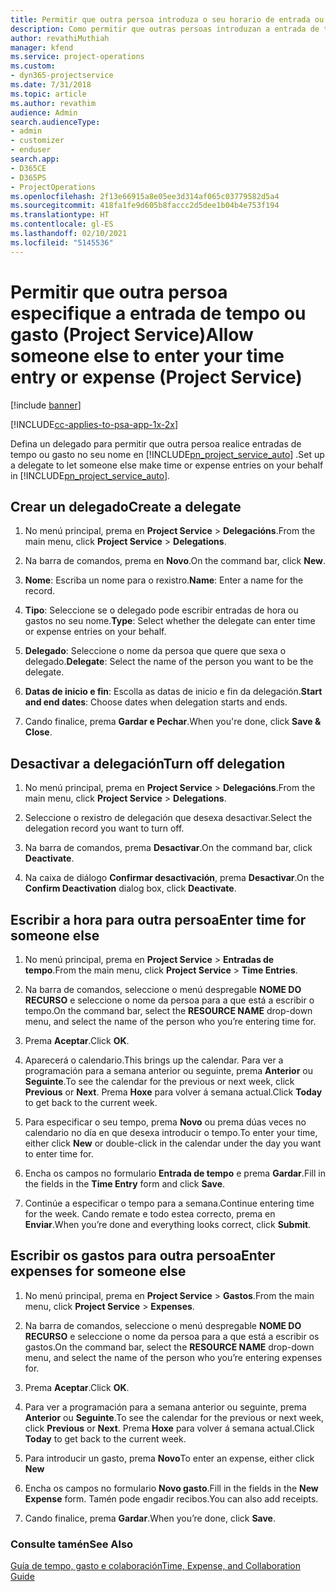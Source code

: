 ```yaml
---
title: Permitir que outra persoa introduza o seu horario de entrada ou gastos
description: Como permitir que outras persoas introduzan a entrada de tempo ou gasto en Project Service
author: revathiMuthiah
manager: kfend
ms.service: project-operations
ms.custom:
- dyn365-projectservice
ms.date: 7/31/2018
ms.topic: article
ms.author: revathim
audience: Admin
search.audienceType:
- admin
- customizer
- enduser
search.app:
- D365CE
- D365PS
- ProjectOperations
ms.openlocfilehash: 2f13e66915a8e05ee3d314af065c03779582d5a4
ms.sourcegitcommit: 418fa1fe9d605b8faccc2d5dee1b04b4e753f194
ms.translationtype: HT
ms.contentlocale: gl-ES
ms.lasthandoff: 02/10/2021
ms.locfileid: "5145536"
---
```

# <a name="allow-someone-else-to-enter-your-time-entry-or-expense-project-service"></a><span data-ttu-id="04012-103">Permitir que outra persoa especifique a entrada de tempo ou gasto (Project Service)</span><span class="sxs-lookup"><span data-stu-id="04012-103">Allow someone else to enter your time entry or expense (Project Service)</span></span>

[!include [banner](../includes/psa-now-project-operations.md)]

[!INCLUDE[cc-applies-to-psa-app-1x-2x](../includes/cc-applies-to-psa-app-1x-2x.md)]

<span data-ttu-id="04012-104">Defina un delegado para permitir que outra persoa realice entradas de tempo ou gasto no seu nome en [!INCLUDE[pn_project_service_auto](../includes/pn-project-service-auto.md)] .</span><span class="sxs-lookup"><span data-stu-id="04012-104">Set up a delegate to let someone else make time or expense entries on your behalf in [!INCLUDE[pn_project_service_auto](../includes/pn-project-service-auto.md)].</span></span>  
  
## <a name="create-a-delegate"></a><span data-ttu-id="04012-105">Crear un delegado</span><span class="sxs-lookup"><span data-stu-id="04012-105">Create a delegate</span></span>  
  
1.  <span data-ttu-id="04012-106">No menú principal, prema en **Project Service** > **Delegacións**.</span><span class="sxs-lookup"><span data-stu-id="04012-106">From the main menu, click **Project Service** > **Delegations**.</span></span>  
  
2.  <span data-ttu-id="04012-107">Na barra de comandos, prema en **Novo**.</span><span class="sxs-lookup"><span data-stu-id="04012-107">On the command bar, click **New**.</span></span>  
  
3. <span data-ttu-id="04012-108">**Nome**: Escriba un nome para o rexistro.</span><span class="sxs-lookup"><span data-stu-id="04012-108">**Name**: Enter a name for the record.</span></span>  
  
4. <span data-ttu-id="04012-109">**Tipo**: Seleccione se o delegado pode escribir entradas de hora ou gastos no seu nome.</span><span class="sxs-lookup"><span data-stu-id="04012-109">**Type**: Select whether the delegate can enter time or expense entries on your behalf.</span></span>  
  
5. <span data-ttu-id="04012-110">**Delegado**: Seleccione o nome da persoa que quere que sexa o delegado.</span><span class="sxs-lookup"><span data-stu-id="04012-110">**Delegate**: Select the name of the person you want to be the delegate.</span></span>  
  
6. <span data-ttu-id="04012-111">**Datas de inicio e fin**: Escolla as datas de inicio e fin da delegación.</span><span class="sxs-lookup"><span data-stu-id="04012-111">**Start and end dates**: Choose dates when delegation starts and ends.</span></span>  
  
7.  <span data-ttu-id="04012-112">Cando finalice, prema **Gardar e Pechar**.</span><span class="sxs-lookup"><span data-stu-id="04012-112">When you're done, click **Save & Close**.</span></span>  
  
## <a name="turn-off-delegation"></a><span data-ttu-id="04012-113">Desactivar a delegación</span><span class="sxs-lookup"><span data-stu-id="04012-113">Turn off delegation</span></span>  
  
1.  <span data-ttu-id="04012-114">No menú principal, prema en **Project Service** > **Delegacións**.</span><span class="sxs-lookup"><span data-stu-id="04012-114">From the main menu, click **Project Service** > **Delegations**.</span></span>  
  
2.  <span data-ttu-id="04012-115">Seleccione o rexistro de delegación que desexa desactivar.</span><span class="sxs-lookup"><span data-stu-id="04012-115">Select the delegation record you want to turn off.</span></span>  
  
3.  <span data-ttu-id="04012-116">Na barra de comandos, prema **Desactivar**.</span><span class="sxs-lookup"><span data-stu-id="04012-116">On the command bar, click **Deactivate**.</span></span>  
  
4.  <span data-ttu-id="04012-117">Na caixa de diálogo **Confirmar desactivación**, prema **Desactivar**.</span><span class="sxs-lookup"><span data-stu-id="04012-117">On the **Confirm Deactivation** dialog box, click **Deactivate**.</span></span>  
  
## <a name="enter-time-for-someone-else"></a><span data-ttu-id="04012-118">Escribir a hora para outra persoa</span><span class="sxs-lookup"><span data-stu-id="04012-118">Enter time for someone else</span></span>  
  
1.  <span data-ttu-id="04012-119">No menú principal, prema en **Project Service** > **Entradas de tempo**.</span><span class="sxs-lookup"><span data-stu-id="04012-119">From the main menu, click **Project Service** > **Time Entries**.</span></span>  
  
2.  <span data-ttu-id="04012-120">Na barra de comandos, seleccione o menú despregable **NOME DO RECURSO** e seleccione o nome da persoa para a que está a escribir o tempo.</span><span class="sxs-lookup"><span data-stu-id="04012-120">On the command bar, select the **RESOURCE NAME** drop-down menu, and select the name of the person who you’re entering time for.</span></span>  
  
3.  <span data-ttu-id="04012-121">Prema **Aceptar**.</span><span class="sxs-lookup"><span data-stu-id="04012-121">Click **OK**.</span></span>  
  
4.  <span data-ttu-id="04012-122">Aparecerá o calendario.</span><span class="sxs-lookup"><span data-stu-id="04012-122">This brings up the calendar.</span></span> <span data-ttu-id="04012-123">Para ver a programación para a semana anterior ou seguinte, prema **Anterior** ou **Seguinte**.</span><span class="sxs-lookup"><span data-stu-id="04012-123">To see the calendar for the previous or next week, click **Previous** or **Next**.</span></span> <span data-ttu-id="04012-124">Prema **Hoxe** para volver á semana actual.</span><span class="sxs-lookup"><span data-stu-id="04012-124">Click **Today** to get back to the current week.</span></span>  
  
5.  <span data-ttu-id="04012-125">Para especificar o seu tempo, prema **Novo** ou prema dúas veces no calendario no día en que desexa introducir o tempo.</span><span class="sxs-lookup"><span data-stu-id="04012-125">To enter your time, either click **New** or double-click in the calendar under the day you want to enter time for.</span></span>  
  
6.  <span data-ttu-id="04012-126">Encha os campos no formulario **Entrada de tempo** e prema **Gardar**.</span><span class="sxs-lookup"><span data-stu-id="04012-126">Fill in the fields in the **Time Entry** form and click **Save**.</span></span>  
  
7.  <span data-ttu-id="04012-127">Continúe a especificar o tempo para a semana.</span><span class="sxs-lookup"><span data-stu-id="04012-127">Continue entering time for the week.</span></span> <span data-ttu-id="04012-128">Cando remate e todo estea correcto, prema en **Enviar**.</span><span class="sxs-lookup"><span data-stu-id="04012-128">When you’re done and everything looks correct, click **Submit**.</span></span>  
  
## <a name="enter-expenses-for-someone-else"></a><span data-ttu-id="04012-129">Escribir os gastos para outra persoa</span><span class="sxs-lookup"><span data-stu-id="04012-129">Enter expenses for someone else</span></span>  
  
1.  <span data-ttu-id="04012-130">No menú principal, prema en **Project Service** > **Gastos**.</span><span class="sxs-lookup"><span data-stu-id="04012-130">From the main menu, click **Project Service** > **Expenses**.</span></span>  
  
2.  <span data-ttu-id="04012-131">Na barra de comandos, seleccione o menú despregable **NOME DO RECURSO** e seleccione o nome da persoa para a que está a escribir os gastos.</span><span class="sxs-lookup"><span data-stu-id="04012-131">On the command bar, select the **RESOURCE NAME** drop-down menu, and select the name of the person who you’re entering expenses for.</span></span>  
  
3.  <span data-ttu-id="04012-132">Prema **Aceptar**.</span><span class="sxs-lookup"><span data-stu-id="04012-132">Click **OK**.</span></span>  
  
4.  <span data-ttu-id="04012-133">Para ver a programación para a semana anterior ou seguinte, prema **Anterior** ou **Seguinte**.</span><span class="sxs-lookup"><span data-stu-id="04012-133">To see the calendar for the previous or next week, click **Previous** or **Next**.</span></span> <span data-ttu-id="04012-134">Prema **Hoxe** para volver á semana actual.</span><span class="sxs-lookup"><span data-stu-id="04012-134">Click **Today** to get back to the current week.</span></span>  
  
5.  <span data-ttu-id="04012-135">Para introducir un gasto, prema **Novo**</span><span class="sxs-lookup"><span data-stu-id="04012-135">To enter an expense, either click **New**</span></span>  
  
6.  <span data-ttu-id="04012-136">Encha os campos no formulario **Novo gasto**.</span><span class="sxs-lookup"><span data-stu-id="04012-136">Fill in the fields in the **New Expense** form.</span></span> <span data-ttu-id="04012-137">Tamén pode engadir recibos.</span><span class="sxs-lookup"><span data-stu-id="04012-137">You can also add receipts.</span></span>  
  
7.  <span data-ttu-id="04012-138">Cando finalice, prema **Gardar**.</span><span class="sxs-lookup"><span data-stu-id="04012-138">When you’re done, click **Save**.</span></span>  
  
### <a name="see-also"></a><span data-ttu-id="04012-139">Consulte tamén</span><span class="sxs-lookup"><span data-stu-id="04012-139">See Also</span></span>  
 [<span data-ttu-id="04012-140">Guía de tempo, gasto e colaboración</span><span class="sxs-lookup"><span data-stu-id="04012-140">Time, Expense, and Collaboration Guide</span></span>](../psa/time-expense-collaboration-guide.md)
